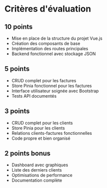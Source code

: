# Critères d'évaluation

## 10 points

- Mise en place de la structure du projet Vue.js
- Création des composants de base
- Implémentation des routes principales
- Backend fonctionnel avec stockage JSON

## 5 points

- CRUD complet pour les factures
- Store Pinia fonctionnel pour les factures
- Interface utilisateur soignée avec Bootstrap
- Tests API documentés

## 3 points

- CRUD complet pour les clients
- Store Pinia pour les clients
- Relations clients-factures fonctionnelles
- Code propre et bien organisé

## 2 points bonus

- Dashboard avec graphiques
- Liste des derniers clients
- Optimisations de performance
- Documentation complète
